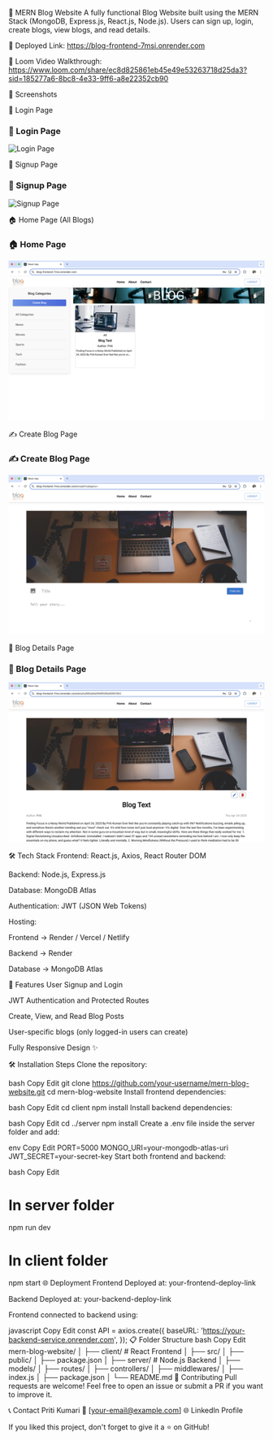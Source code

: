 📝 MERN Blog Website
A fully functional Blog Website built using the MERN Stack (MongoDB, Express.js, React.js, Node.js).
Users can sign up, login, create blogs, view blogs, and read details.

🚀 Deployed Link: https://blog-frontend-7msi.onrender.com

🎥 Loom Video Walkthrough: https://www.loom.com/share/ec8d825861eb45e49e53263718d25da3?sid=185277a6-8bc8-4e33-9ff6-a8e22352cb90

📸 Screenshots


🔐 Login Page
### 🔐 Login Page
![Login Page](./screenshots/login.png)

📝 Signup Page
### 📝 Signup Page
![Signup Page](./screenshots/signup.png)

🏠 Home Page (All Blogs)
### 🏠 Home Page
![Home Page](./screenshots/homepage.png)


✍️ Create Blog Page
### ✍️ Create Blog Page
![Create Blog Page](./screenshots/createblog.png)

📖 Blog Details Page
### 📖 Blog Details Page
![Blog Details](./screenshots/blogdetails.png)

🛠️ Tech Stack
Frontend: React.js, Axios, React Router DOM

Backend: Node.js, Express.js

Database: MongoDB Atlas

Authentication: JWT (JSON Web Tokens)

Hosting:

Frontend → Render / Vercel / Netlify

Backend → Render

Database → MongoDB Atlas

🚀 Features
User Signup and Login

JWT Authentication and Protected Routes

Create, View, and Read Blog Posts

User-specific blogs (only logged-in users can create)

Fully Responsive Design ✨

🛠️ Installation Steps
Clone the repository:

bash
Copy
Edit
git clone https://github.com/your-username/mern-blog-website.git
cd mern-blog-website
Install frontend dependencies:

bash
Copy
Edit
cd client
npm install
Install backend dependencies:

bash
Copy
Edit
cd ../server
npm install
Create a .env file inside the server folder and add:

env
Copy
Edit
PORT=5000
MONGO_URI=your-mongodb-atlas-uri
JWT_SECRET=your-secret-key
Start both frontend and backend:

bash
Copy
Edit
# In server folder
npm run dev

# In client folder
npm start
🌐 Deployment
Frontend Deployed at: your-frontend-deploy-link

Backend Deployed at: your-backend-deploy-link

Frontend connected to backend using:

javascript
Copy
Edit
const API = axios.create({
  baseURL: 'https://your-backend-service.onrender.com',
});
📋 Folder Structure
bash
Copy
Edit
mern-blog-website/
│
├── client/    # React Frontend
│   ├── src/
│   ├── public/
│   ├── package.json
│
├── server/    # Node.js Backend
│   ├── models/
│   ├── routes/
│   ├── controllers/
│   ├── middlewares/
│   ├── index.js
│   ├── package.json
│
└── README.md
🤝 Contributing
Pull requests are welcome!
Feel free to open an issue or submit a PR if you want to improve it.

📞 Contact
Priti Kumari
📧 [your-email@example.com]
🌐 LinkedIn Profile

If you liked this project, don't forget to give it a ⭐ on GitHub!

